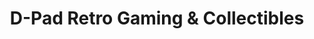---
title: "D-Pad Retro Gaming & Collectibles"
url: /renton/d-pad-retro-gaming-und-collectibles/
shop: Spielzeug
---